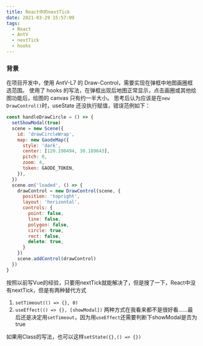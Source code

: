 ```yaml
---
title: React中的nextTick
date: 2021-03-29 15:57:09
tags:
  - React
  - AntV
  - nextTick
  - hooks
---
```


### 背景

在项目开发中，使用 AntV-L7 的 Draw-Control，需要实现在弹框中地图画圈框选范围。
使用了 hooks 的写法，在弹框出现后地图正常显示，点击画圈或其他绘图功能后，绘图的 canvas 只有约一半大小。
思考后认为应该是在`new DrawControl()`时，useState 还没执行赋值，错误范例如下：

```javascript
const handleDrawCircle = () => {
  setShowModal(true)
  scene = new Scene({
    id: 'drawCircleWrap',
    map: new GaodeMap({
      style: 'dark',
      center: [120.190494, 30.189643],
      pitch: 0,
      zoom: 4,
      token: GAODE_TOKEN,
    }),
  })
  scene.on('loaded', () => {
    drawControl = new DrawControl(scene, {
      position: 'topright',
      layout: 'horizontal',
      controls: {
        point: false,
        line: false,
        polygon: false,
        circle: true,
        rect: false,
        delete: true,
      }
    })
    scene.addControl(drawControl)
  })
}
```
按照以前写Vue的经验，只要用nextTick就能解决了，但是搜了一下，React中没有nextTick，但是有两种替代方式
1. `setTimeout(() => {}, 0)`
2. `useEffect(() => {}, [showModal])`
两种方式在我看来都不是很好看……最后还是决定用`setTimeout`，因为用`useEffect`还需要判断下showModal是否为true

如果用Class的写法，也可以这样`setState({},() => {})`

